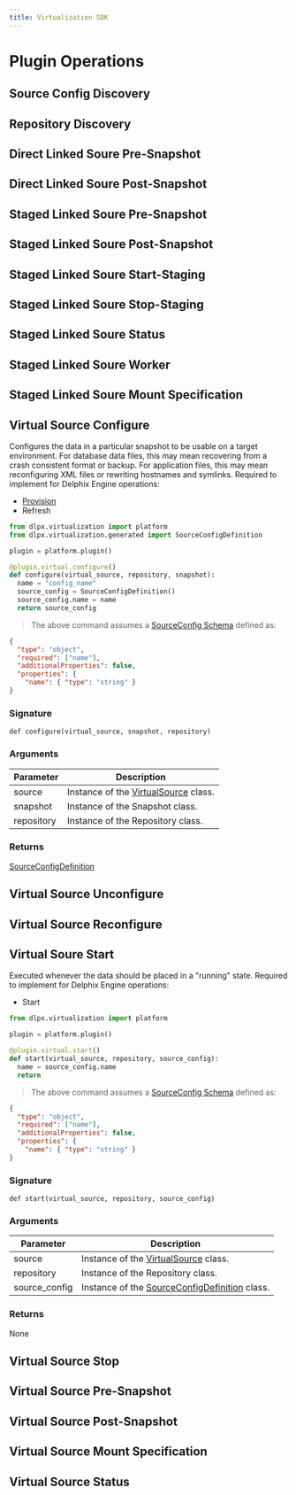 ```yaml
---
title: Virtualization SDK
---
```


# Plugin Operations

## Source Config Discovery

## Repository Discovery

## Direct Linked Soure Pre-Snapshot

## Direct Linked Soure Post-Snapshot

## Staged Linked Soure Pre-Snapshot

## Staged Linked Soure Post-Snapshot

## Staged Linked Soure Start-Staging

## Staged Linked Soure Stop-Staging

## Staged Linked Soure Status

## Staged Linked Soure Worker

## Staged Linked Soure Mount Specification

## Virtual Source Configure

Configures the data in a particular snapshot to be usable on a target environment. For database data files, this may mean recovering from a crash consistent format or backup. For application files, this may mean reconfiguring XML files or rewriting hostnames and symlinks.
Required to implement for Delphix Engine operations:

* [Provision](https://docs.google.com/document/d/1uUUiSKtPKyzJYXjeh4s49MZ_mXPiOh_mbSqqmw1m59M/edit#heading=h.cmmq92gwqotb)
* Refresh


```python
from dlpx.virtualization import platform
from dlpx.virtualization.generated import SourceConfigDefinition

plugin = platform.plugin()

@plugin.virtual.configure()
def configure(virtual_source, repository, snapshot):
  name = "config_name"
  source_config = SourceConfigDefinition()
  source_config.name = name
  return source_config
```

> The above command assumes a [SourceConfig Schema](Schemas_and_Autogenerated_Classes.md#sourceconfig-schema) defined as:

```json
{
  "type": "object",
  "required": ["name"],
  "additionalProperties": false,
  "properties": {
    "name": { "type": "string" }
}
```

### Signature

`def configure(virtual_source, snapshot, repository)`

### Arguments

Parameter | Description
--------- | -----------
source | Instance of the [VirtualSource](Classes.md#virtualsource) class.
snapshot | Instance of the Snapshot class.
repository | Instance of the Repository class.

### Returns
[SourceConfigDefinition](Schemas_and_Autogenerated_Classes.md#sourceconfigdefinition)

## Virtual Source Unconfigure

## Virtual Source Reconfigure

## Virtual Soure Start

Executed whenever the data should be placed in a "running" state.
Required to implement for Delphix Engine operations:

* Start

```python
from dlpx.virtualization import platform

plugin = platform.plugin()

@plugin.virtual.start()
def start(virtual_source, repository, source_config):
  name = source_config.name
  return
```

> The above command assumes a [SourceConfig Schema](Schemas_and_Autogenerated_Classes.md#sourceconfig-schema) defined as:

```json
{
  "type": "object",
  "required": ["name"],
  "additionalProperties": false,
  "properties": {
    "name": { "type": "string" }
}
```

### Signature

`def start(virtual_source, repository, source_config)`

### Arguments

Parameter | Description
--------- | -----------
source | Instance of the [VirtualSource](Classes.md#virtualsource) class.
repository | Instance of the Repository class.
source_config | Instance of the [SourceConfigDefinition](Schemas_and_Autogenerated_Classes.md#sourceconfigdefinition) class.

### Returns
None

## Virtual Source Stop

## Virtual Source Pre-Snapshot

## Virtual Source Post-Snapshot

## Virtual Source Mount Specification

## Virtual Source Status